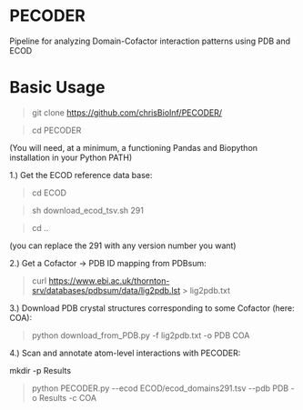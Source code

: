 # PECODER
Pipeline for analyzing Domain-Cofactor interaction patterns using PDB and ECOD


# Basic Usage

> git clone https://github.com/chrisBioInf/PECODER/

> cd PECODER

(You will need, at a minimum, a functioning Pandas and Biopython installation in your Python PATH)


1.) Get the ECOD reference data base:

> cd ECOD

> sh download_ecod_tsv.sh 291

> cd ..

(you can replace the 291 with any version number you want)

2.) Get a Cofactor -> PDB ID mapping from PDBsum:

> curl https://www.ebi.ac.uk/thornton-srv/databases/pdbsum/data/lig2pdb.lst > lig2pdb.txt

3.) Download PDB crystal structures corresponding to some Cofactor (here: COA):

> python download_from_PDB.py -f lig2pdb.txt -o PDB COA

4.) Scan and annotate atom-level interactions with PECODER:

mkdir -p Results
> python PECODER.py --ecod ECOD/ecod_domains291.tsv --pdb PDB -o Results -c COA
